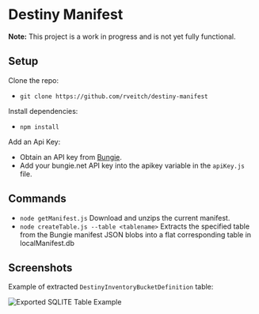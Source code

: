 # Destiny Manifest

**Note:** This project is a work in progress and is not yet fully functional.

## Setup

Clone the repo:

* `git clone https://github.com/rveitch/destiny-manifest`

Install dependencies:

* `npm install`

Add an Api Key:

* Obtain an API key from [Bungie](https://www.bungie.net/en/Application).
* Add your bungie.net API key into the apikey variable in the `apiKey.js` file.

## Commands
- `node getManifest.js` Download and unzips the current manifest.
- `node createTable.js --table <tablename>` Extracts the specified table from the Bungie manifest JSON blobs into a flat corresponding table in localManifest.db

## Screenshots
Example of extracted `DestinyInventoryBucketDefinition` table:

![Exported SQLITE Table Example](https://cloud.githubusercontent.com/assets/12876929/20043288/45311308-a450-11e6-88d3-2c82c91e5631.png)
